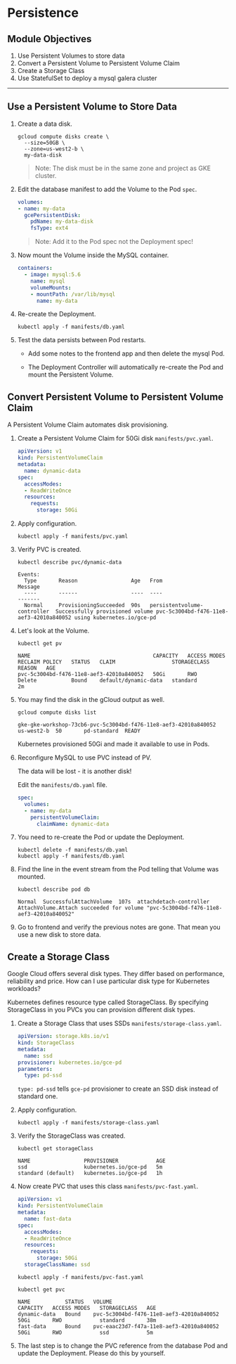 # Persistence

## Module Objectives

1. Use Persistent Volumes to store data
1. Convert a Persistent Volume to Persistent Volume Claim
1. Create a Storage Class
1. Use StatefulSet to deploy a mysql galera cluster

---

## Use a Persistent Volume to Store Data

1. Create a data disk.

    ```shell
    gcloud compute disks create \
      --size=50GB \
      --zone=us-west2-b \
      my-data-disk
    ```

    > Note: The disk must be in the same zone and project as GKE cluster.

1. Edit the database manifest to add the Volume to the Pod `spec`.

    ```yaml
    volumes:
    - name: my-data
      gcePersistentDisk:
        pdName: my-data-disk
        fsType: ext4
    ```

    > Note: Add it to the Pod spec not the Deployment spec!

1. Now mount the Volume inside the MySQL container.

    ```yaml
    containers:
      - image: mysql:5.6
        name: mysql
        volumeMounts:
        - mountPath: /var/lib/mysql
          name: my-data
    ```

1. Re-create the Deployment.

    ```shell
    kubectl apply -f manifests/db.yaml
    ```

1. Test the data persists between Pod restarts.

    * Add some notes to the frontend app and then delete the mysql Pod.

    * The Deployment Controller will automatically re-create the Pod and mount the Persistent Volume.

## Convert Persistent Volume to Persistent Volume Claim

A Persistent Volume Claim automates disk provisioning.

1. Create a Persistent Volume Claim for 50Gi disk `manifests/pvc.yaml`.

    ```yaml
    apiVersion: v1
    kind: PersistentVolumeClaim
    metadata:
      name: dynamic-data
    spec:
      accessModes:
      - ReadWriteOnce
      resources:
        requests:
          storage: 50Gi
    ```

1. Apply configuration.

    ```shell
    kubectl apply -f manifests/pvc.yaml
    ```

1. Verify PVC is created.

    ```shell
    kubectl describe pvc/dynamic-data
    ```

    ```
    Events:
      Type       Reason                 Age   From                         Message
      ----       ------                 ----  ----                         -------
      Normal     ProvisioningSucceeded  90s   persistentvolume-controller  Successfully provisioned volume pvc-5c3004bd-f476-11e8-aef3-42010a840052 using kubernetes.io/gce-pd
    ```

1. Let's look at the Volume.

    ```shell
    kubectl get pv
    ```

    ```
    NAME                                       CAPACITY   ACCESS MODES   RECLAIM POLICY   STATUS   CLAIM                  STORAGECLASS   REASON   AGE
    pvc-5c3004bd-f476-11e8-aef3-42010a840052   50Gi       RWO            Delete           Bound    default/dynamic-data   standard                2m
    ```

1. You may find the disk in the gCloud output as well.

    ```shell
    gcloud compute disks list
    ```

    ```
    gke-gke-workshop-73cb6-pvc-5c3004bd-f476-11e8-aef3-42010a840052  us-west2-b  50       pd-standard  READY
    ```

    Kubernetes provisioned 50Gi and made it available to use in Pods.

1. Reconfigure MySQL to use PVC instead of PV.

    The data will be lost - it is another disk!

    Edit the `manifests/db.yaml` file.

    ```yaml
    spec:
      volumes:
      - name: my-data
        persistentVolumeClaim:
          claimName: dynamic-data
      ```

1. You need to re-create the Pod or update the Deployment.

    ```shell
    kubectl delete -f manifests/db.yaml
    kubectl apply -f manifests/db.yaml
    ```

1. Find the line in the event stream from the Pod telling that Volume was mounted.

    ```shell
    kubectl describe pod db
    ```

    ```
    Normal  SuccessfulAttachVolume  107s  attachdetach-controller  AttachVolume.Attach succeeded for volume "pvc-5c3004bd-f476-11e8-aef3-42010a840052"
    ```

1. Go to frontend and verify the previous notes are gone. That mean you use a new disk to store data.

## Create a Storage Class

Google Cloud offers several disk types. They differ based on performance, reliability and price. How can I use particular disk type for Kubernetes workloads?

Kubernetes defines resource type called StorageClass. By specifying StorageClass in you PVCs you can provision different disk types.

1. Create a Storage Class that uses SSDs `manifests/storage-class.yaml`.

    ```yaml
    apiVersion: storage.k8s.io/v1
    kind: StorageClass
    metadata:
      name: ssd
    provisioner: kubernetes.io/gce-pd
    parameters:
      type: pd-ssd
    ```

    `type: pd-ssd` tells `gce-pd` provisioner to create an SSD disk instead of standard one.

1. Apply configuration.

    ```shell
    kubectl apply -f manifests/storage-class.yaml
    ```

1. Verify the StorageClass was created.

    ```shell
    kubectl get storageClass
    ```

    ```
    NAME                 PROVISIONER            AGE
    ssd                  kubernetes.io/gce-pd   5m
    standard (default)   kubernetes.io/gce-pd   1h
    ```

1. Now create PVC that uses this class `manifests/pvc-fast.yaml`.

    ```yaml
    apiVersion: v1
    kind: PersistentVolumeClaim
    metadata:
      name: fast-data
    spec:
      accessModes:
      - ReadWriteOnce
      resources:
        requests:
          storage: 50Gi
      storageClassName: ssd
    ```

    ```shell
    kubectl apply -f manifests/pvc-fast.yaml
    ```

    ```shell
    kubectl get pvc
    ```

    ```
    NAME           STATUS   VOLUME                                     CAPACITY   ACCESS MODES   STORAGECLASS   AGE
    dynamic-data   Bound    pvc-5c3004bd-f476-11e8-aef3-42010a840052   50Gi       RWO            standard       38m
    fast-data      Bound    pvc-eaac23d7-f47a-11e8-aef3-42010a840052   50Gi       RWO            ssd            5m
    ```

1. The last step is to change the PVC reference from the database Pod and update the Deployment. Please do this by yourself.

